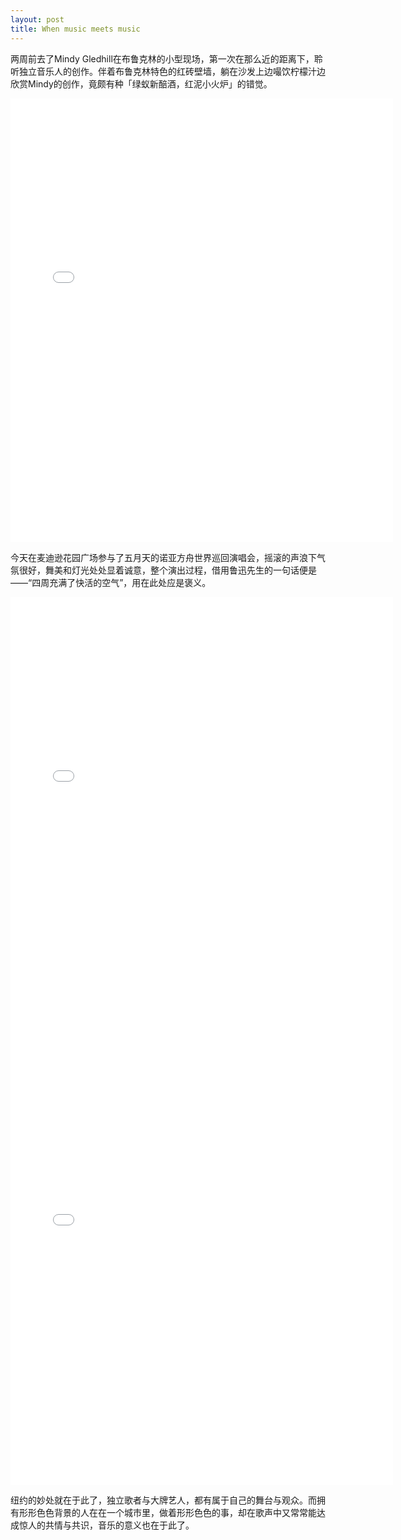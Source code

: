 ```yaml
---
layout: post
title: When music meets music
---
```

两周前去了Mindy Gledhill在布鲁克林的小型现场，第一次在那么近的距离下，聆听独立音乐人的创作。伴着布鲁克林特色的红砖壁墙，躺在沙发上边嘬饮柠檬汁边欣赏Mindy的创作，竟颇有种「绿蚁新醅酒，红泥小火炉」的错觉。

<iframe src="//instagram.com/p/lRCbrxQXG6/embed/" width="612" height="710" frameborder="0" scrolling="no" allowtransparency="true"></iframe>

今天在麦迪逊花园广场参与了五月天的诺亚方舟世界巡回演唱会，摇滚的声浪下气氛很好，舞美和灯光处处显着诚意，整个演出过程，借用鲁迅先生的一句话便是——“四周充满了快活的空气”，用在此处应是褒义。

<iframe src="//instagram.com/p/l3sYCuQXNA/embed/" width="612" height="710" frameborder="0" scrolling="no" allowtransparency="true"></iframe>

<iframe src="//instagram.com/p/l3s0oPQXNn/embed/" width="612" height="710" frameborder="0" scrolling="no" allowtransparency="true"></iframe>

纽约的妙处就在于此了，独立歌者与大牌艺人，都有属于自己的舞台与观众。而拥有形形色色背景的人在在一个城市里，做着形形色色的事，却在歌声中又常常能达成惊人的共情与共识，音乐的意义也在于此了。